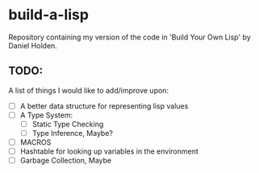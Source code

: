 # build-a-lisp

Repository containing my version of the code in 'Build Your Own Lisp' by Daniel Holden.

## TODO:
A list of things I would like to add/improve upon:
- [ ] A better data structure for representing lisp values
- [ ] A Type System:
  - [ ] Static Type Checking
  - [ ] Type Inference, Maybe?
- [ ] MACROS
- [ ] Hashtable for looking up variables in the environment
- [ ] Garbage Collection, Maybe
